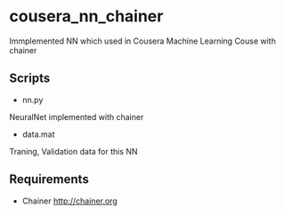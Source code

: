 # cousera_nn_chainer

Immplemented NN which used in Cousera Machine Learning Couse with chainer 

## Scripts

- nn.py

 NeuralNet implemented with chainer

- data.mat

 Traning, Validation data for this NN
 
## Requirements

- Chainer http://chainer.org
